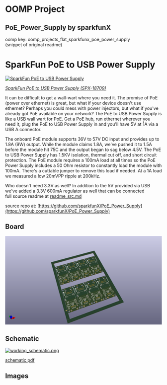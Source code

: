# OOMP Project  
## PoE_Power_Supply  by sparkfunX  
  
oomp key: oomp_projects_flat_sparkfunx_poe_power_supply  
(snippet of original readme)  
  
SparkFun PoE to USB Power Supply  
===========================================================  
  
[![SparkFun PoE to USB Power Supply](https://cdn.sparkfun.com//assets/parts/1/8/2/4/4/18709-PoE_Power_Supply-01.jpg)](https://www.sparkfun.com/products/18709)  
  
[*SparkFun PoE to USB Power Supply (SPX-18709)*](https://www.sparkfun.com/products/18709)  
  
It can be difficult to get a wall-wart where you need it. The promise of PoE (power over ethernet) is great, but what if your device doesn't use ethernet? Perhaps you could mess with power injectors, but what if you've already got PoE available on your network? The PoE to USB Power Supply is like a USB wall wart for PoE. Get a PoE hub, run ethernet wherever you need it, plug the PoE to USB Power Supply in and you'll have 5V at 1A via a USB A connector.  
  
The onboard PoE module supports 36V to 57V DC input and provides up to 1.8A (9W) output. While the module claims 1.8A, we've pushed it to 1.5A before the module hit 75C and the output began to sag below 4.5V. The PoE to USB Power Supply has 1.5KV isolation, thermal cut off, and short circuit protection. The PoE module requires a 100mA load at all times so the PoE Power Supply includes a 50 Ohm resistor to constantly load the module with 100mA. There's a cuttable jumper to remove this load if needed. At a 1A load we measured a low 20mVPP ripple at 200kHz.  
  
Who doesn't need 3.3V as well? In addition to the 5V provided via USB we've added a 3.3V 600mA regulator as well that can be connected   
  full source readme at [readme_src.md](readme_src.md)  
  
source repo at: [https://github.com/sparkfunX/PoE_Power_Supply](https://github.com/sparkfunX/PoE_Power_Supply)  
## Board  
  
[![working_3d.png](working_3d_600.png)](working_3d.png)  
## Schematic  
  
[![working_schematic.png](working_schematic_600.png)](working_schematic.png)  
  
[schematic pdf](working_schematic.pdf)  
## Images  
